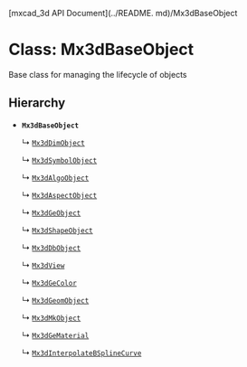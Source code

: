 [mxcad_3d API Document](../README. md)/Mx3dBaseObject

# Class: Mx3dBaseObject

Base class for managing the lifecycle of objects

## Hierarchy

- **`Mx3dBaseObject`**

  ↳ [`Mx3dDimObject`](Mx3dDimObject.md)

  ↳ [`Mx3dSymbolObject`](Mx3dSymbolObject.md)

  ↳ [`Mx3dAlgoObject`](Mx3dAlgoObject.md)

  ↳ [`Mx3dAspectObject`](Mx3dAspectObject.md)

  ↳ [`Mx3dGeObject`](Mx3dGeObject.md)

  ↳ [`Mx3dShapeObject`](Mx3dShapeObject.md)

  ↳ [`Mx3dDbObject`](Mx3dDbObject.md)

  ↳ [`Mx3dView`](Mx3dView.md)

  ↳ [`Mx3dGeColor`](Mx3dGeColor.md)

  ↳ [`Mx3dGeomObject`](Mx3dGeomObject.md)

  ↳ [`Mx3dMkObject`](Mx3dMkObject.md)

  ↳ [`Mx3dGeMaterial`](Mx3dGeMaterial.md)

  ↳ [`Mx3dInterpolateBSplineCurve`](Mx3dInterpolateBSplineCurve.md)
